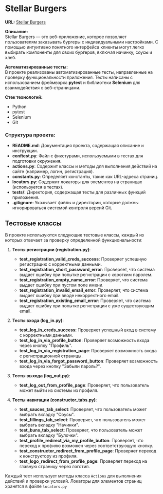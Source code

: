 # Stellar Burgers

**URL:** [Stellar Burgers](https://stellarburgers.nomoreparties.site/)

**Описание:**  
Stellar Burgers — это веб-приложение, которое позволяет пользователям заказывать бургеры с индивидуальными настройками. С помощью интуитивно понятного интерфейса клиенты могут легко выбирать компоненты для своих бургеров, включая начинку, соусы и хлеб.

**Автоматизированные тесты:**  
В проекте реализованы автоматизированные тесты, направленные на проверку функциональности приложения. Тесты написаны с использованием фреймворка **pytest** и библиотеки **Selenium** для взаимодействия с веб-страницами.

**Стек технологий:**
- Python
- pytest
- Selenium
- Git


### Структура проекта:

- **README.md**: Документация проекта, содержащая описание и инструкции.
- **conftest.py**: Файл с фикстурами, используемыми в тестах для подготовки окружения.
- **actions.py**: Содержит классы и методы для выполнения действий на сайте (например, логин, регистрация).
- **constants.py**: Определяет константы, такие как URL-адреса страниц.
- **locators.py**: Содержит локаторы для элементов на страницах (используется в тестах).
- **tests/**: Директория, содержащая тесты для различных функций приложения.
- **.gitignore**: Указывает файлы и директории, которые должны игнорироваться системой контроля версий Git.

## Тестовые классы

В проекте используются следующие тестовые классы, каждый из которых отвечает за проверку определенной функциональности:


1. **Тесты регистрации (registration.py)**:
   - **test_registration_valid_creds_success**: Проверяет успешную регистрацию с корректными данными.
   - **test_registration_short_password_error**: Проверяет, что система выдает ошибку при попытке регистрации с коротким паролем.
   - **test_registration_empty_name_error**: Проверяет, что система выдает ошибку при пустом поле имени.
   - **test_registration_invalid_email_error**: Проверяет, что система выдает ошибку при вводе некорректного email.
   - **test_registration_existing_email_error**: Проверяет, что система выдает ошибку при попытке регистрации с уже существующим email.


2. **Тесты входа (log_in.py)**:
   - **test_log_in_creds_success**: Проверяет успешный вход в систему с корректными данными.
   - **test_log_in_via_profile_button**: Проверяет возможность входа через кнопку "Профиль".
   - **test_log_in_via_registration_page**: Проверяет возможность входа с регистрационной страницы.
   - **test_log_in_via_forgot_password_button**: Проверяет возможность входа через кнопку "Забыли пароль?".


3. **Тесты выхода (log_out.py)**:
   - **test_log_out_from_profile_page**: Проверяет, что пользователь может выйти из системы из профиля.


4. **Тесты навигации (constructor_tabs.py)**:
   - **test_sauces_tab_select**: Проверяет, что пользователь может выбрать вкладку "Соусы".
   - **test_fillings_tab_select**: Проверяет, что пользователь может выбрать вкладку "Начинки".
   - **test_buns_tab_select**: Проверяет, что пользователь может выбрать вкладку "Булочки".
   - **test_profile_redirect_via_my_profile_button**: Проверяет, что переход к профилю возможен через соответствующую кнопку.
   - **test_constructor_redirect_from_profile_page**: Проверяет переход к конструктору из профиля.
   - **test_logo_redirect_from_profile_page**: Проверяет переход на главную страницу через логотип.

Каждый тест использует методы класса `Actions` для выполнения действий и проверки условий. 
Локаторы для элементов страниц хранятся в файле `locators.py`



